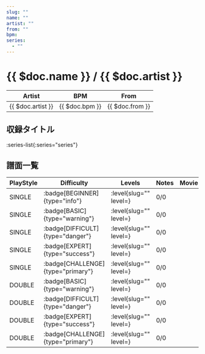 ```yaml
---
slug: ""
name: ""
artist: ""
from: ""
bpm: 
series:
  - ""
---
```


# {{ $doc.name }} / {{ $doc.artist }}

|Artist|BPM|From|
|------|---|----|
|{{ $doc.artist }}|{{ $doc.bpm }}|{{ $doc.from }}|

## 収録タイトル

:series-list{:series="series"}

## 譜面一覧

|PlayStyle|Difficulty|Levels|Notes|Movie|
|---------|----------|------|-----|-----|
|SINGLE| :badge[BEGINNER]{type="info"}|<div class="field is-grouped is-grouped-multiline"> :level{slug="" level=}</div>|0/0||
|SINGLE| :badge[BASIC]{type="warning"}|<div class="field is-grouped is-grouped-multiline"> :level{slug="" level=}</div>|0/0||
|SINGLE| :badge[DIFFICULT]{type="danger"}|<div class="field is-grouped is-grouped-multiline"> :level{slug="" level=}</div>|0/0||
|SINGLE| :badge[EXPERT]{type="success"}|<div class="field is-grouped is-grouped-multiline"> :level{slug="" level=}</div>|0/0||
|SINGLE| :badge[CHALLENGE]{type="primary"}|<div class="field is-grouped is-grouped-multiline"> :level{slug="" level=}</div>|0/0||
|DOUBLE| :badge[BASIC]{type="warning"}|<div class="field is-grouped is-grouped-multiline"> :level{slug="" level=}</div>|0/0||
|DOUBLE| :badge[DIFFICULT]{type="danger"}|<div class="field is-grouped is-grouped-multiline"> :level{slug="" level=}</div>|0/0||
|DOUBLE| :badge[EXPERT]{type="success"}|<div class="field is-grouped is-grouped-multiline"> :level{slug="" level=}</div>|0/0||
|DOUBLE| :badge[CHALLENGE]{type="primary"}|<div class="field is-grouped is-grouped-multiline"> :level{slug="" level=}</div>|0/0||
